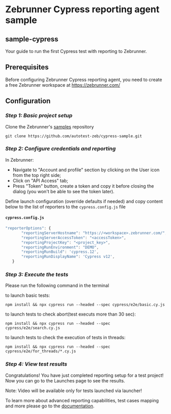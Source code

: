 # Zebrunner Cypress reporting agent sample

## sample-cypress

Your guide to run the first Cypress test with reporting to Zebrunner.

## Prerequisites

Before configuring Zebrunner Cypress reporting agent, you need to create a free Zebrunner workspace at https://zebrunner.com/

## Configuration

### _Step 1: Basic project setup_

Clone the Zebrunner's [samples](https://github.com/autotest-zeb/cypress-sample.git) repository

```
git clone https://github.com/autotest-zeb/cypress-sample.git
```

### _Step 2: Configure credentials and reporting_

In Zebrunner:

- Navigate to "Account and profile" section by clicking on the User icon from the top right side;
- Click on "API Access" tab;
- Press "Token" button, create a token and copy it before closing the dialog (you won't be able to see the token later).

Define launch configuration (override defaults if needed) and copy content below to the list of reporters to the `cypress.config.js` file

#### **`cypress.config.js`**

```js
"reporterOptions": {
       "reportingServerHostname": "https://<workspace>.zebrunner.com/",
       "reportingServerAccessToken": "<accessToken>",
       "reportingProjectKey": "<project_key>",
       "reportingRunEnvironment": "DEMO",
       "reportingRunBuild": 'cypress.12',
       "reportingRunDisplayName": 'Cypress v12',
   }
```

### _Step 3: Execute the tests_

Please run the following command in the terminal

to launch basic tests:

```
npm install && npx cypress run --headed --spec cypress/e2e/basic.cy.js
```

to launch tests to check abort(test executs more than 30 sec):

```
npm install && npx cypress run --headed --spec cypress/e2e/search.cy.js
```

to launch tests to check the execution of tests in threads:

```
npm install && npx cypress run --headed --spec cypress/e2e/for_threads/*.cy.js
```

### _Step 4: View test results_

Congratulations! You have just completed reporting setup for a test project!
Now you can go to the Launches page to see the results.

Note: Video will be available only for tests launched via launcher!

To learn more about advanced reporting capabilities, test cases mapping and more please go to the [documentation](https://zebrunner.com/documentation/reporting/cypress/).
